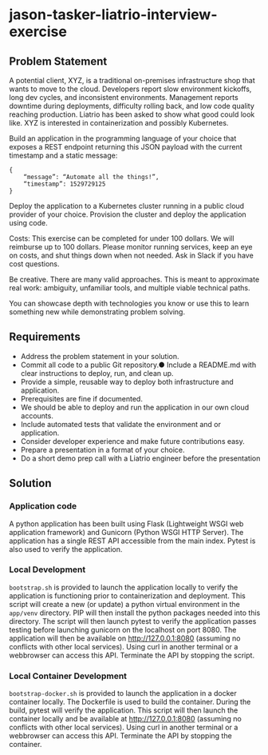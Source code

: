 # jason-tasker-liatrio-interview-exercise

## Problem Statement
A potential client, XYZ, is a traditional on-premises infrastructure shop that wants to move to the cloud. Developers report slow environment kickoffs, long dev cycles, and inconsistent environments. Management reports downtime during deployments, difficulty rolling back, and low code quality reaching production. Liatrio has been asked to show what good could look like. XYZ is interested in containerization and possibly
Kubernetes.

Build an application in the programming language of your choice that exposes a REST endpoint returning this JSON payload with the current timestamp and a static message:

```
{
    “message”: “Automate all the things!”,
    “timestamp”: 1529729125
}
```

Deploy the application to a Kubernetes cluster running in a public cloud provider of your choice. Provision the cluster and deploy the application using code.

Costs: This exercise can be completed for under 100 dollars. We will reimburse up to 100 dollars. Please monitor running services, keep an eye on costs, and shut things down when not needed. Ask in Slack if you have cost questions.

Be creative. There are many valid approaches. This is meant to approximate real work: ambiguity, unfamiliar tools, and multiple viable technical paths.

You can showcase depth with technologies you know or use this to learn something new while demonstrating problem solving.

## Requirements
* Address the problem statement in your solution.
* Commit all code to a public Git repository.● Include a README.md with clear instructions to deploy, run, and clean up.
* Provide a simple, reusable way to deploy both infrastructure and application.
* Prerequisites are fine if documented.
* We should be able to deploy and run the application in our own cloud accounts.
* Include automated tests that validate the environment and or application.
* Consider developer experience and make future contributions easy.
* Prepare a presentation in a format of your choice.
* Do a short demo prep call with a Liatrio engineer before the presentation

## Solution

### Application code
A python application has been built using Flask (Lightweight WSGI web application framework) and Gunicorn (Python WSGI HTTP Server). The application has a single REST API accessible from the main index. Pytest is also used to verify the application.

### Local Development
```bootstrap.sh``` is provided to launch the application locally to verify the application is functioning prior to containerization and deployment.  This script will create a new (or update) a python virtual environment in the ```app/venv``` directory.  PIP will then install the python packages needed into this directory.  The script will then launch pytest to verify the application passes testing before launching gunicorn on the localhost on port 8080.  The application will then be available on http://127.0.0.1:8080 (assuming no conflicts with other local services). Using curl in another terminal or a webbrowser can access this API. Terminate the API by stopping the script.

### Local Container Development
```bootstrap-docker.sh``` is provided to launch the application in a docker container locally.  The Dockerfile is used to build the container.  During the build, pytest will verify the application.  This script will then launch the container locally and be available at http://127.0.0.1:8080 (assuming no conflicts with other local services). Using curl in another terminal or a webbrowser can access this API. Terminate the API by stopping the container.

###
